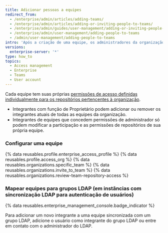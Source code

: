 ```yaml
---
title: Adicionar pessoas a equipes
redirect_from:
  - /enterprise/admin/articles/adding-teams/
  - /enterprise/admin/articles/adding-or-inviting-people-to-teams/
  - /enterprise/admin/guides/user-management/adding-or-inviting-people-to-teams/
  - /enterprise/admin/user-management/adding-people-to-teams
  - /admin/user-management/adding-people-to-teams
intro: 'Após a criação de uma equipe, os administradores da organização podem adicionar usuários da {% data variables.product.product_location %} e determinar quais repositórios eles poderão acessar.'
versions:
  enterprise-server: '*'
type: how_to
topics:
  - Access management
  - Enterprise
  - Teams
  - User account
---
```

Cada equipe tem suas próprias [ permissões de acesso definidas individualmente para os repositórios pertencentes à organização](/articles/permission-levels-for-an-organization).

- Integrantes com função de Proprietário podem adicionar ou remover os integrantes atuais de todas as equipes da organização.
- Integrantes de equipes que concedem permissões de administrador só podem modificar a participação e as permissões de repositórios de sua própria equipe.

### Configurar uma equipe

{% data reusables.profile.enterprise_access_profile %}
{% data reusables.profile.access_org %}
{% data reusables.organizations.specific_team %}
{% data reusables.organizations.invite_to_team %}
{% data reusables.organizations.review-team-repository-access %}

### Mapear equipes para grupos LDAP (em instâncias com sincronização LDAP para autenticação de usuários)

{% data reusables.enterprise_management_console.badge_indicator %}

Para adicionar um novo integrante a uma equipe sincronizada com um grupo LDAP, adicione o usuário como integrante do grupo LDAP ou entre em contato com o administrador do LDAP.
